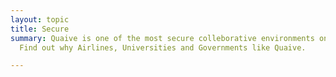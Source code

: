 ```yaml
---
layout: topic
title: Secure
summary: Quaive is one of the most secure colleborative environments on the market.
  Find out why Airlines, Universities and Governments like Quaive.

---
```

